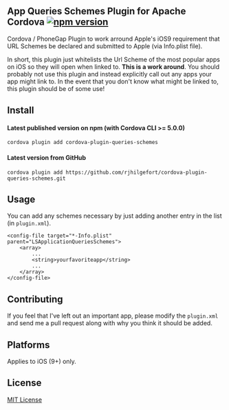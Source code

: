 ## App Queries Schemes Plugin for Apache Cordova [![npm version](https://badge.fury.io/js/cordova-plugin-queries-schemes.svg)](http://badge.fury.io/js/cordova-plugin-queries-schemes)

Cordova / PhoneGap Plugin to work arround Apple's iOS9 requirement that URL Schemes be declared and submitted to Apple (via Info.plist file).

In short, this plugin just whitelists the Url Scheme of the most popular apps on iOS so they will open when linked to. **This is a work around**. You should probably not use this plugin and instead explicitly call out any apps your app might link to. In the event that you don't know what might be linked to, this plugin should be of some use!

## Install

#### Latest published version on npm (with Cordova CLI >= 5.0.0)

```
cordova plugin add cordova-plugin-queries-schemes
```

#### Latest version from GitHub

```
cordova plugin add https://github.com/rjhilgefort/cordova-plugin-queries-schemes.git
```

## Usage

You can add any schemes necessary by just adding another entry in the list (in `plugin.xml`).

```
<config-file target="*-Info.plist" parent="LSApplicationQueriesSchemes">
    <array>
        ...
        <string>yourfavoriteapp</string>
        ...
    </array>
</config-file>
```

## Contributing

If you feel that I've left out an important app, please modify the `plugin.xml` and send me a pull request along with why you think it should be added.

## Platforms

Applies to iOS (9+) only.

## License

[MIT License](http://mit-license.org)
